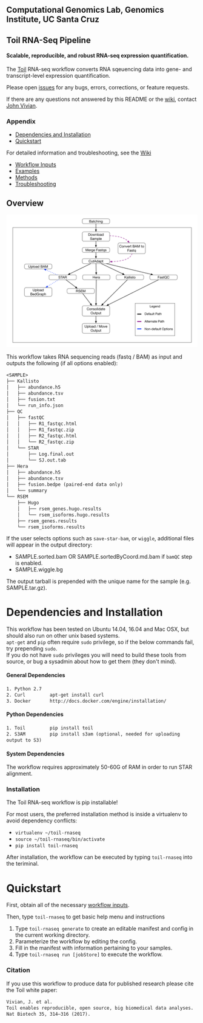 ## Computational Genomics Lab, Genomics Institute, UC Santa Cruz
## Toil RNA-Seq Pipeline
#### Scalable, reproducible, and robust RNA-seq expression quantification. 

The [Toil](https://github.com/BD2KGenomics/toil) RNA-seq workflow converts RNA sqeuencing data into gene- and 
transcript-level expression quantification. 

Please open [issues](https://github.com/BD2KGenomics/toil-rnaseq/issues) for any bugs, errors, corrections, 
or feature requests. 

If there are any questions not answered by this README or the [wiki](https://github.com/BD2KGenomics/toil-rnaseq/wiki), 
contact [John Vivian](jtvivian@gmail.com). 

### Appendix

- [Dependencies and Installation](#dependencies-and-installation)
- [Quickstart](#general-usage)

For detailed information and troubleshooting, see the [Wiki](https://github.com/BD2KGenomics/toil-rnaseq/wiki)
- [Workflow Inputs](https://github.com/BD2KGenomics/toil-rnaseq/wiki/Workflow-Inputs)
- [Examples](https://github.com/BD2KGenomics/toil-rnaseq/wiki/Examples)
- [Methods](https://github.com/BD2KGenomics/toil-rnaseq/wiki/Methods)
- [Troubleshooting](https://github.com/BD2KGenomics/toil-rnaseq/wiki/Troubleshooting)


## Overview

![Toil-RNAseq DAG](/imgs/toil-rnaseq.png)

This workflow takes RNA sequencing reads (fastq / BAM) as input and outputs the following (if all options enabled):

```
<SAMPLE>
├── Kallisto
│   ├── abundance.h5
│   ├── abundance.tsv
│   ├── fusion.txt
│   └── run_info.json
├── QC
│   ├── fastQC
│   │   ├── R1_fastqc.html
│   │   ├── R1_fastqc.zip
│   │   ├── R2_fastqc.html
│   │   └── R2_fastqc.zip
│   └── STAR
│       ├── Log.final.out
│       └── SJ.out.tab
├── Hera
│   ├── abundance.h5
│   ├── abundance.tsv
│   ├── fusion.bedpe (paired-end data only)
│   └── summary
└── RSEM
    ├── Hugo
    │   ├── rsem_genes.hugo.results
    │   └── rsem_isoforms.hugo.results
    ├── rsem_genes.results
    └── rsem_isoforms.results
```
If the user selects options such as `save-star-bam`, or `wiggle`, additional files will appear in the output directory:

- SAMPLE.sorted.bam OR SAMPLE.sortedByCoord.md.bam if `bamQC` step is enabled.
- SAMPLE.wiggle.bg

The output tarball is prepended with the unique name for the sample (e.g. SAMPLE.tar.gz). 

# Dependencies and Installation

This workflow has been tested on Ubuntu 14.04, 16.04 and Mac OSX, but should also run on other unix based systems.  
`apt-get` and `pip` often require `sudo` privilege, so if the below commands fail, try prepending `sudo`.  
If you do not have `sudo`  privileges you will need to build these tools from source, 
or bug a sysadmin about how to get them (they don't mind). 

#### General Dependencies

    1. Python 2.7
    2. Curl         apt-get install curl
    3. Docker       http://docs.docker.com/engine/installation/

#### Python Dependencies

    1. Toil         pip install toil
    2. S3AM         pip install s3am (optional, needed for uploading output to S3)
    
    
#### System Dependencies

The workflow requires approximately 50-60G of RAM in order to run STAR alignment. 

###  Installation

The Toil RNA-seq workflow is pip installable!

For most users, the preferred installation method is inside a virtualenv to avoid dependency conflicts: 

- `virtualenv ~/toil-rnaseq` 
- `source ~/toil-rnaseq/bin/activate`
- `pip install toil-rnaseq`

After installation, the workflow can be executed by typing `toil-rnaseq` into the teriminal.

# Quickstart

First, obtain all of the necessary [workflow inputs](https://github.com/BD2KGenomics/toil-rnaseq/wiki/Workflow-Inputs).

Then, type `toil-rnaseq` to get basic help menu and instructions
 
1. Type `toil-rnaseq generate` to create an editable manifest and config in the current working directory.
2. Parameterize the workflow by editing the config.
3. Fill in the manifest with information pertaining to your samples.
4. Type `toil-rnaseq run [jobStore]` to execute the workflow.

### Citation

If you use this workflow to produce data for published research please cite the Toil white paper:

```
Vivian, J. et al. 
Toil enables reproducible, open source, big biomedical data analyses. 
Nat Biotech 35, 314–316 (2017).
```
